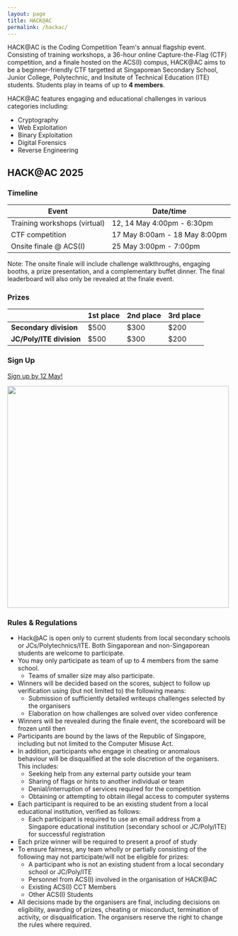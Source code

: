 ```yaml
---
layout: page
title: HACK@AC
permalink: /hackac/
---
```


HACK@AC is the Coding Competition Team's annual flagship event. Consisting of training workshops, a 36-hour online Capture-the-Flag (CTF) competition, and a finale hosted on the ACS(I) compus, HACK@AC aims to be a beginner-friendly CTF targetted at Singaporean Secondary School, Junior College, Polytechnic, and Insitute of Technical Education (ITE) students. Students play in teams of up to **4 members**.

HACK@AC features engaging and educational challenges in various categories including:
- Cryptography
- Web Exploitation
- Binary Exploitation
- Digital Forensics
- Reverse Engineering

## HACK@AC 2025

### Timeline

| Event                  | Date/time                     |
|------------------------|-------------------------------|
| Training workshops (virtual)    | 12, 14 May 4:00pm - 6:30pm    |
| CTF competition        | 17 May 8:00am - 18 May 8:00pm |
| Onsite finale @ ACS(I) | 25 May 3:00pm - 7:00pm        |

Note: The onsite finale will include challenge walkthroughs, engaging booths, a prize presentation, and a complementary buffet dinner. The final leaderboard will also only be revealed at the finale event.

### Prizes

|                      | 1st place | 2nd place | 3rd place |
|----------------------|-----------|-----------|-----------|
| **Secondary division**   | $500      | $300      | $200      |
| **JC/Poly/ITE division** | $500      | $300      | $200      |


### Sign Up

[Sign up by 12 May!](https://forms.office.com/r/tTBxgDSUJu)

<img src="../images/hackac-pubs/HACK@AC poster.png" width="500">

### Rules & Regulations

- Hack@AC is open only to current students from local secondary schools or JCs/Polytechnics/ITE. Both Singaporean and non-Singaporean students are welcome to participate.
- You may only participate as team of up to 4 members from the same school.  
  - Teams of smaller size may also participate.
- Winners will be decided based on the scores, subject to follow up verification using (but not limited to) the following means:
  - Submission of sufficiently detailed writeups challenges selected by the organisers
  - Elaboration on how challenges are solved over video conference
- Winners will be revealed during the finale event, the scoreboard will be frozen until then
- Participants are bound by the laws of the Republic of Singapore, including but not limited to the Computer Misuse Act. 
- In addition, participants who engage in cheating or anomalous behaviour will be disqualified at the sole discretion of the organisers. This includes:
  - Seeking help from any external party outside your team
  - Sharing of flags or hints to another individual or team
  - Denial/interruption of services required for the competition
  - Obtaining or attempting to obtain illegal access to computer systems
- Each participant is required to be an existing student from a local educational institution, verified as follows:
  - Each participant is required to use an email address from a Singapore educational institution (secondary school or JC/Poly/ITE) for successful registration
- Each prize winner will be required to present a proof of study
- To ensure fairness, any team wholly or partially consisting of the following may not participate/will not be eligible for prizes:
  - A participant who is not an existing student from a local secondary school or JC/Poly/ITE
  - Personnel from ACS(I) involved in the organisation of HACK@AC
  - Existing ACS(I) CCT Members
  - Other ACS(I) Students
- All decisions made by the organisers are final, including decisions on eligibility, awarding of prizes, cheating or misconduct, termination of activity, or disqualification. The organisers reserve the right to change the rules where required.